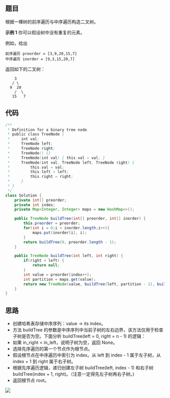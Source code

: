 ## 题目
根据一棵树的前序遍历与中序遍历构造二叉树。

**示例 1**
你可以假设树中没有重复的元素。

例如，给出
```
前序遍历 preorder = [3,9,20,15,7]
中序遍历 inorder = [9,3,15,20,7]
```
返回如下的二叉树：
```
    3
   / \
  9  20
    /  \
   15   7
```

## 代码
```Java
/**
 * Definition for a binary tree node.
 * public class TreeNode {
 *     int val;
 *     TreeNode left;
 *     TreeNode right;
 *     TreeNode() {}
 *     TreeNode(int val) { this.val = val; }
 *     TreeNode(int val, TreeNode left, TreeNode right) {
 *         this.val = val;
 *         this.left = left;
 *         this.right = right;
 *     }
 * }
 */
class Solution {
    private int[] preorder;
    private int index;
    private Map<Integer, Integer> maps = new HashMap<>();

    public TreeNode buildTree(int[] preorder, int[] inorder) {
        this.preorder = preorder;
        for(int i = 0;i < inorder.length;i++){
            maps.put(inorder[i], i);
        }
        return buildTree(0, preorder.length - 1);
    }

    public TreeNode buildTree(int left, int right) {
        if(right < left) {
            return null;
        }
        int value = preorder[index++];
        int partition = maps.get(value);
        return new TreeNode(value, buildTree(left, partition - 1), buildTree(partition + 1, right));
    }
}
```

## 思路

* 创建哈希表存储中序序列：value -> its index。
* 方法 buildTree 的参数是中序序列中当前子树的左右边界，该方法仅用于检查子树是否为空。下面分析 buildTree(left = 0, right = n - 1) 的逻辑：
* 如果 in_right < in_left，说明子树为空，返回 None。
* 选择先序遍历的第一个节点作为根节点。
* 假设根节点在中序遍历中索引为 index。从 left 到 index - 1 属于左子树，从 index + 1 到 right 属于右子树。
* 根据先序遍历逻辑，递归创建左子树 buildTree(left, index - 1) 和右子树 buildTree(index + 1, right)。（注意一定得先左子树再右子树。)
* 返回根节点 root。

![](static/105.png)
